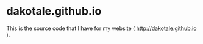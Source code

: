 # dakotale.github.io
This is the source code that I have for my website ( http://dakotale.github.io ).

